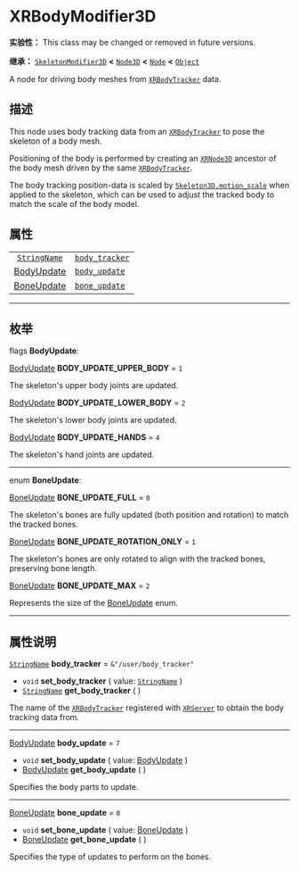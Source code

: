 <!-- ⚠ 请勿编辑本文件 ⚠ -->
<!-- 本文档使用脚本从 WeDot 引擎源码仓库生成。 -->
<!-- 生成脚本：https://github.com/WeDot-Engine/WeDot/tree/4.3/doc/tools/make_md.py； -->
<!-- 原文件：https://github.com/WeDot-Engine/WeDot/tree/4.3/doc/classes/XRBodyModifier3D.xml。 -->

<div id="_class_xrbodymodifier3d"></div>

# XRBodyModifier3D

**实验性：** This class may be changed or removed in future versions.

**继承：** [`SkeletonModifier3D`](class_skeletonmodifier3d.md) **<** [`Node3D`](class_node3d.md) **<** [`Node`](class_node.md) **<** [`Object`](class_object.md)

A node for driving body meshes from [`XRBodyTracker`](class_xrbodytracker.md) data.

## 描述

This node uses body tracking data from an [`XRBodyTracker`](class_xrbodytracker.md) to pose the skeleton of a body mesh.

Positioning of the body is performed by creating an [`XRNode3D`](class_xrnode3d.md) ancestor of the body mesh driven by the same [`XRBodyTracker`](class_xrbodytracker.md).

The body tracking position-data is scaled by [`Skeleton3D.motion_scale`](class_skeleton3d.md#class_skeleton3d_property_motion_scale) when applied to the skeleton, which can be used to adjust the tracked body to match the scale of the body model.

## 属性

|||
|:-:|:--|
| [`StringName`](class_stringname.md)             | [`body_tracker`](class_xrbodymodifier3d.md#class_xrbodymodifier3d_property_body_tracker) | ``&"/user/body_tracker"`` |
| [BodyUpdate](#enum_xrbodymodifier3d_bodyupdate) | [`body_update`](class_xrbodymodifier3d.md#class_xrbodymodifier3d_property_body_update)   | ``7``                     |
| [BoneUpdate](#enum_xrbodymodifier3d_boneupdate) | [`bone_update`](class_xrbodymodifier3d.md#class_xrbodymodifier3d_property_bone_update)   | ``0``                     |

<!-- rst-class:: classref-section-separator -->

---

## 枚举

<div id="_class_enum_xrbodymodifier3d_bodyupdate"></div>

flags **BodyUpdate**: <div id="enum_xrbodymodifier3d_bodyupdate"></div>

<div id="_class_xrbodymodifier3d_constant_body_update_upper_body"></div>

[BodyUpdate](#enum_xrbodymodifier3d_bodyupdate) **BODY_UPDATE_UPPER_BODY** = ``1``

The skeleton's upper body joints are updated.

<div id="_class_xrbodymodifier3d_constant_body_update_lower_body"></div>

[BodyUpdate](#enum_xrbodymodifier3d_bodyupdate) **BODY_UPDATE_LOWER_BODY** = ``2``

The skeleton's lower body joints are updated.

<div id="_class_xrbodymodifier3d_constant_body_update_hands"></div>

[BodyUpdate](#enum_xrbodymodifier3d_bodyupdate) **BODY_UPDATE_HANDS** = ``4``

The skeleton's hand joints are updated.

<!-- rst-class:: classref-item-separator -->

---

<div id="_class_enum_xrbodymodifier3d_boneupdate"></div>

enum **BoneUpdate**: <div id="enum_xrbodymodifier3d_boneupdate"></div>

<div id="_class_xrbodymodifier3d_constant_bone_update_full"></div>

[BoneUpdate](#enum_xrbodymodifier3d_boneupdate) **BONE_UPDATE_FULL** = ``0``

The skeleton's bones are fully updated (both position and rotation) to match the tracked bones.

<div id="_class_xrbodymodifier3d_constant_bone_update_rotation_only"></div>

[BoneUpdate](#enum_xrbodymodifier3d_boneupdate) **BONE_UPDATE_ROTATION_ONLY** = ``1``

The skeleton's bones are only rotated to align with the tracked bones, preserving bone length.

<div id="_class_xrbodymodifier3d_constant_bone_update_max"></div>

[BoneUpdate](#enum_xrbodymodifier3d_boneupdate) **BONE_UPDATE_MAX** = ``2``

Represents the size of the [BoneUpdate](#enum_xrbodymodifier3d_boneupdate) enum.

<!-- rst-class:: classref-section-separator -->

---

## 属性说明

<div id="_class_xrbodymodifier3d_property_body_tracker"></div>

[`StringName`](class_stringname.md) **body_tracker** = ``&"/user/body_tracker"`` <div id="class_xrbodymodifier3d_property_body_tracker"></div>

- `void` **set_body_tracker** ( value: [`StringName`](class_stringname.md) )
- [`StringName`](class_stringname.md) **get_body_tracker** ( )

The name of the [`XRBodyTracker`](class_xrbodytracker.md) registered with [`XRServer`](class_xrserver.md) to obtain the body tracking data from.

<!-- rst-class:: classref-item-separator -->

---

<div id="_class_xrbodymodifier3d_property_body_update"></div>

[BodyUpdate](#enum_xrbodymodifier3d_bodyupdate) **body_update** = ``7`` <div id="class_xrbodymodifier3d_property_body_update"></div>

- `void` **set_body_update** ( value: [BodyUpdate](#enum_xrbodymodifier3d_bodyupdate) )
- [BodyUpdate](#enum_xrbodymodifier3d_bodyupdate) **get_body_update** ( )

Specifies the body parts to update.

<!-- rst-class:: classref-item-separator -->

---

<div id="_class_xrbodymodifier3d_property_bone_update"></div>

[BoneUpdate](#enum_xrbodymodifier3d_boneupdate) **bone_update** = ``0`` <div id="class_xrbodymodifier3d_property_bone_update"></div>

- `void` **set_bone_update** ( value: [BoneUpdate](#enum_xrbodymodifier3d_boneupdate) )
- [BoneUpdate](#enum_xrbodymodifier3d_boneupdate) **get_bone_update** ( )

Specifies the type of updates to perform on the bones.

[^virtual]: 本方法通常需要用户覆盖才能生效。
[^const]: 本方法无副作用，不会修改该实例的任何成员变量。
[^vararg]: 本方法除了能接受在此处描述的参数外，还能够继续接受任意数量的参数。
[^constructor]: 本方法用于构造某个类型。
[^static]: 调用本方法无需实例，可直接使用类名进行调用。
[^operator]: 本方法描述的是使用本类型作为左操作数的有效运算符。
[^bitfield]: 这个值是由下列位标志构成位掩码的整数。
[^void]: 无返回值。
